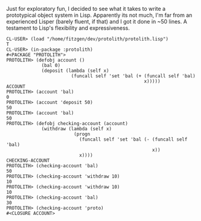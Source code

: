 Just for exploratory fun, I decided to see what it takes to write a prototypical
object system in Lisp. Apparently its not much, I'm far from an experienced
Lisper (barely fluent, if that) and I got it done in ~50 lines. A testament to
Lisp's flexibility and expressiveness.

    CL-USER> (load "/home/fitzgen/dev/protolith/protolith.lisp")
    T
    CL-USER> (in-package :protolith)
    #<PACKAGE "PROTOLITH">
    PROTOLITH> (defobj account ()
                 (bal 0)
                 (deposit (lambda (self x)
                            (funcall self 'set 'bal (+ (funcall self 'bal)
                                                       x)))))
    ACCOUNT
    PROTOLITH> (account 'bal)
    0
    PROTOLITH> (account 'deposit 50)
    50
    PROTOLITH> (account 'bal)
    50
    PROTOLITH> (defobj checking-account (account)
                 (withdraw (lambda (self x)
                             (progn
                               (funcall self 'set 'bal (- (funcall self 'bal)
                                                          x))
                               x))))
    CHECKING-ACCOUNT
    PROTOLITH> (checking-account 'bal)
    50
    PROTOLITH> (checking-account 'withdraw 10)
    10
    PROTOLITH> (checking-account 'withdraw 10)
    10
    PROTOLITH> (checking-account 'bal)
    30
    PROTOLITH> (checking-account 'proto)
    #<CLOSURE ACCOUNT>


